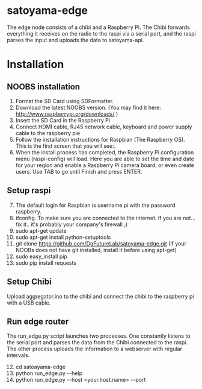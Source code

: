satoyama-edge
=============
The edge node consists of a chibi and a Raspberry Pi. The Chibi forwards everything it receives on the radio to the raspi via a serial port, and the raspi parses the input and uploads the data to satoyama-api. 

# Installation

## NOOBS installation

1. Format the SD Card using SDFormatter.
2. Download the latest NOOBS version. (You may find it here: http://www.raspberrypi.org/downloads/ )
3. Insert the SD Card in the Raspberry Pi
4. Connect HDMI cable, RJ45 network cable, keyboard and power supply cable to the raspberry pie
5. Follow the installation instructions for Raspbian (The Raspberry OS). This is the first screen that you will see:.
6. When the install process has completed, the Raspberry Pi configuration menu (raspi-config) will load. Here you are able to set the time and date for your region and enable a Raspberry Pi camera board, or even create users.  Use TAB to go until Finish and press ENTER.

## Setup raspi
7. The default login for Raspbian is username pi with the password raspberry.
8. ifconfig. To make sure you are connected to the internet. If you are not... fix it.. it's probably your company's firewall ;)
9. sudo apt-get update
10. sudo apt-get install python-setuptools
11. git clone https://github.com/DgFutureLab/satoyama-edge.git (If your NOOBs does not have git installed, install it before using apt-get)
12. sudo easy_install pip
13. sudo pip install requests

## Setup Chibi
Upload aggregator.ino to the chibi and connect the chibi to the raspberry pi with a USB cable.

## Run edge router
The run_edge.py script launches two processes. One constantly listens to the serial port and parses the data from the Chibi connected to the raspi. The other process uploads the information to a webserver with regular intervals. 

12. cd satoayama-edge
13. python run_edge.py --help
13. python run_edge.py --host <your.host.name> --port


